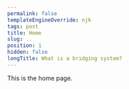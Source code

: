 ```yaml
---
permalink: false
templateEngineOverride: njk
tags: post
title: Home
slug: ..
position: 1
hidden: false
longTitle: What is a bridging system?
---
```


This is the home page.